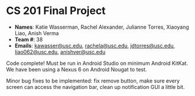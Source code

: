 # CS 201 Final Project

- **Names**: Katie Wasserman, Rachel Alexander, Julianne Torres, Xiaoyang Liao, Anish Verma
- **Team #**: 38
- **Emails**: kawasser@usc.edu, rachela@usc.edu, jdtorres@usc.edu, liao062@usc.edu, anishver@usc.edu

Code complete! Must be run in Android Studio on minimum Android KitKat. We have been using a Nexus 6 on Android Nougat to test.

Minor bug fixes to be implemented: fix remove button, make sure every screen can access the navigation bar, clean up notification GUI a little bit.
